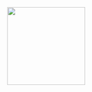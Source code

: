 <a href="https://github.com/sabsfreitas">
  <img height="180em" src="https://github-readme-stats.vercel.app/api/top-langs/?username=sabsfreitas&layout=compact&theme=dark" />
</a>
